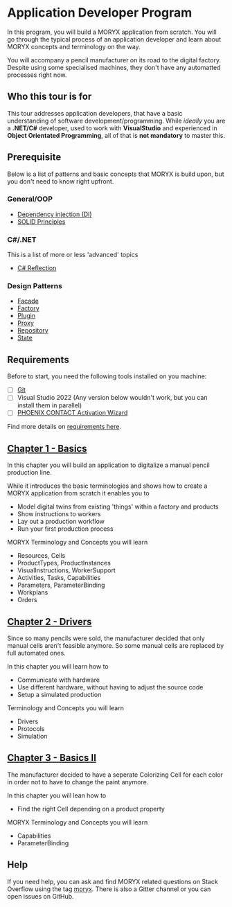 # Application Developer Program

In this program, you will build a MORYX application from scratch. You will go
through the typical process of an application developer and learn about MORYX
concepts and terminology on the way.

You will accompany a pencil manufacturer on its road to the digital factory. 
Despite using some specialised machines, they don't have any automatted 
processes right now.


## Who this tour is for

This tour addresses application developers, that have a basic understanding of
software development/programming. While *ideally* you are a **.NET/C#** developer,
used to work with **VisualStudio** and experienced in **Object Orientated 
Programming**, all of that is **not mandatory** to master this.


## Prerequisite

Below is a list of patterns and basic concepts that MORYX is build upon, but you
don't need to know right upfront. 

### General/OOP

* [Dependency injection (DI)](https://en.wikipedia.org/wiki/Dependency_injection#:~:text=In%20software%20engineering%2C%20dependency%20injection,leading%20to%20loosely%20coupled%20programs.)
* [SOLID Principles](https://www.c-sharpcorner.com/UploadFile/damubetha/solid-principles-in-C-Sharp)

### C\#/.NET

This is a list of more or less 'advanced' topics

* [C# Reflection](https://learn.microsoft.com/en-us/dotnet/csharp/advanced-topics/reflection-and-attributes/)


### Design Patterns

* [Facade](https://en.wikipedia.org/wiki/Facade_pattern#:~:text=The%20facade%20pattern%20(also%20spelled,complex%20underlying%20or%20structural%20code.))
* [Factory](https://en.wikipedia.org/wiki/Factory_method_pattern#C#)
* [Plugin](https://de.wikipedia.org/wiki/Plugin_(Entwurfsmuster))
* [Proxy](https://en.wikipedia.org/wiki/Proxy_pattern)
* [Repository](https://de.wikipedia.org/wiki/Repository_(Entwurfsmuster))
* [State](https://en.wikipedia.org/wiki/State_pattern)


## Requirements

Before to start, you need the following tools installed on you machine:

* [ ] [Git](https://git-scm.com/)
* [ ] Visual Studio 2022 (Any version below wouldn't work, but you can install them in parallel)
* [ ] [PHOENIX CONTACT Activation Wizard](https://www.phoenixcontact.com/de-de/produkte/programmier-software-plcnext-engineer-1046008)

Find more details on [requirements here](chapter-0-requirements.md).


## [Chapter 1 - Basics](chapter-1-basics.md)

In this chapter you will build an application to digitalize a manual pencil production line.

While it introduces the basic terminologies and shows how to create a MORYX 
application from scratch it enables you to

* Model digital twins from existing 'things' within a factory and products
* Show instructions to workers
* Lay out a production workflow
* Run your first production process


MORYX Terminology and Concepts you will learn

* Resources, Cells
* ProductTypes, ProductInstances​
* VisualInstructions, WorkerSupport
* Activities, Tasks, Capabilities
* Parameters, ParameterBinding
* Workplans
* Orders

## [Chapter 2 - Drivers](chapter-2-drivers.md)

Since so many pencils were sold, the manufacturer decided that only manual cells aren't feasible anymore. So some manual cells are replaced by full automated ones. 

In this chapter you will learn how to
* Communicate with hardware 
* Use different hardware, without having to adjust the source code
* Setup a simulated production

Terminology and Concepts you will learn
  * Drivers
  * Protocols
  * Simulation


## [Chapter 3 - Basics II](chapter-3-basics-II.md)
The manufacturer decided to have a seperate Colorizing Cell for each color in order not to have to change the paint anymore.

In this chapter you will lean how to

* Find the right Cell depending on a product property

MORYX Terminology and Concepts you will learn 
  * Capabilities
  * ParameterBinding

## Help
If you need help, you can ask and find MORYX related questions on Stack Overflow using the tag [moryx](https://stackoverflow.com/questions/tagged/moryx). There is also a Gitter channel or you can open issues on GitHub.